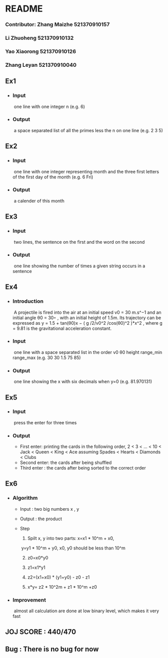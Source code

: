 # README

### Contributor: Zhang Maizhe  521370910157

### Li Zhuoheng      521370910132

### Yao Xiaorong    521370910126

### Zhang Leyan     521370910040

## Ex1

- ### Input

  ​	 one line with one integer n (e.g. 6)

- ### Output

  ​	a space separated list of all the primes less the n on one line (e.g. 2 3 5)

## Ex2

- ### Input

  ​	 one line with one integer representing month and the three first letters of the first day of the month (e.g. 6 Fri)

- ### Output

  ​	a calender of this month

## Ex3

- ### Input

  ​	two lines, the sentence on the first and the word on the second

- ### Output

  ​	one line showing the number of times a given string occurs in a sentence

## Ex4

- ### Introduction

  ​	A projectile is fired into the air at an initial speed v0 = 30 m.s^−1 and an initial angle θ0 = 30◦ , with an initial height of 1.5m. Its trajectory can be expressed as y = 1.5 + tan(θ0)x − ( g /2/v0^2 /cos(θ0)^2 )*x^2 , where g = 9.81 is the gravitational acceleration constant.

- ### Input

  ​	 one line with a space separated list in the order v0 θ0 height range_min range_max (e.g. 30 30 1.5 75 85)

- ### Output

  ​	one line showing the x with six decimals when y=0 (e.g. 81.970131)

## Ex5

- ### Input

  ​	press the enter for three times

- ### Output

  -  First enter: printing the cards in the following order, 2 < 3 < ... < 10 < Jack < Queen < King < Ace assuming Spades < Hearts < Diamonds < Clubs
  -  Second enter: the cards after being shuffled
  -  Third enter : the cards after being sorted to the correct order

## Ex6

- ### Algorithm

  - Input : two big numbers   x , y

  - Output : the product

  - Step

    1.  Spilt x, y into two parts:  x=x1 * 10^m + x0, 

       ​											 y=y1 * 10^m + y0,   x0, y0 should be less than 10^m

    2. z0=x0*y0

    3. z1=x1*y1

    4. z2=(x1+x0) * (y1+y0) - z0 - z1

    5. x*y= z2 * 10^2m + z1 * 10^m +z0

- ### Improvement

  ​	almost all calculation are done at low binary level, which makes it very fast 

## JOJ SCORE : 440/470



## Bug : There is no bug for now



